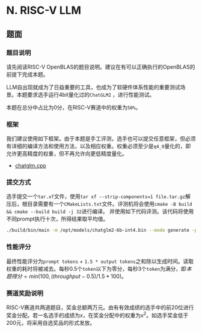 # N. RISC-V LLM

## 题面

### 题目说明

请先阅读RISC-V OpenBLAS的题目说明。建议在有可以正确执行的OpenBLAS的前提下完成本题。

LLM自出现就成为了日益重要的工具，也成为了软硬件体系性能的重要测试场景。本题要求选手运行4bit量化过的`ChatGLM2` ，进行性能测试。

本题在总分中占比为0分，在RISC-V赛道中的权重为`50%`。

### 框架

我们建议使用如下框架。由于本题是手工评测，选手也可以提交任意框架，但必须有详细的编译方法和使用方法，以及相应权重。权重必须至少是`q4_0`量化的，即允许更高精度的权重，但不再允许向更低精度量化。

- [chatglm.cpp](https://github.com/li-plus/chatglm.cpp)

### 提交方式

选手提交一个`tar.xf`文件，使用`tar xf --strip-components=1 file.tar.gz`解压后，根目录需要有一个`CMakeLists.txt`文件。评测机将会使用`cmake -B build && cmake --build build -j 32`进行编译。
并使用如下代码评测。该代码将使用不同prompt执行十次，所得结果取平均值。

```bash
./build/bin/main -m /opt/models/chatglm2-6b-int4.bin --mode generate -p "当前评测prompt" --max_new_tokens 100 --temp 0 -t 64
```

### 性能评分

最终性能评分为`prompt tokens` + `1.5 * output tokens`之和除以生成时间。读取权重的耗时将被减去。每秒0.5个`token`以下为零分，每秒3个`token`为满分，即$本题得分=min(100, (throughput-0.5)/1.5*100)$。

### 赛道奖励说明

RISC-V赛道共两道题目，奖金总额两万元。由有有效成绩的选手中的前20位进行奖金分配。若一名选手的成绩为$x$，在奖金分配中的权重为$x^2$。如选手奖金低于200元，将采用自选奖品的形式发放。
